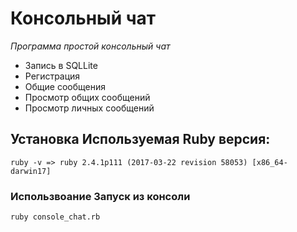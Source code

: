 ﻿# Консольный чат

*Программа простой консольный чат*

 * Запись в SQLLite
 * Регистрация
 * Общие сообщения 
 * Просмотр общих сообщений
 * Просмотр личных сообщений

## Установка Используемая Ruby версия:
``` ruby -v => ruby 2.4.1p111 (2017-03-22 revision 58053) [x86_64-darwin17] ```

### Использвоание Запуск из консоли
``` ruby console_chat.rb ```